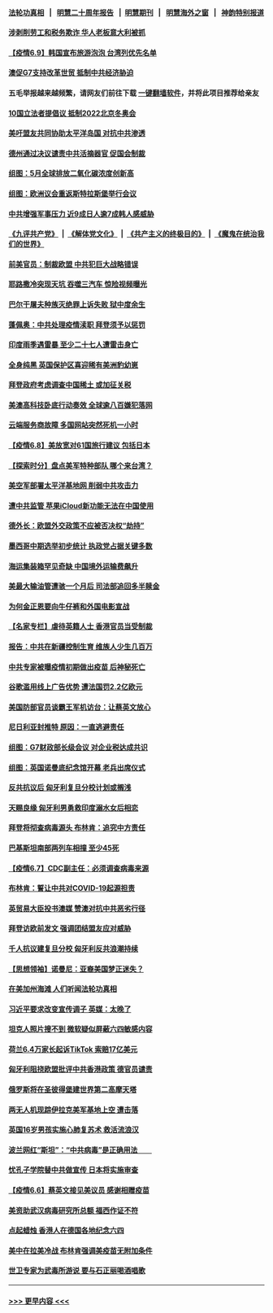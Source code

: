 #### [法轮功真相](https://github.com/gfw-breaker/truth/blob/master/README.md?t=0) &nbsp;&nbsp;|&nbsp;&nbsp; [明慧二十周年报告](https://github.com/gfw-breaker/mh-reports/blob/master/README.md?t=0) &nbsp;&nbsp;|&nbsp;&nbsp;[明慧期刊](https://github.com/gfw-breaker/mh-qikan) &nbsp;&nbsp;|&nbsp;&nbsp; [明慧海外之窗](https://github.com/gfw-breaker/mh-news/blob/master/README.md?t=0) &nbsp;&nbsp;|&nbsp;&nbsp; [神韵特别报道](https://github.com/gfw-breaker/mh-news/blob/master/shenyun.md?t=0)
#### [涉剥削劳工和税务欺诈 华人老板意大利被抓](../pages/nsc418/n13010229.md?t=06092151) 
#### [【疫情6.9】韩国宣布旅游泡泡 台湾列优先名单](../pages/nsc418/n13009873.md?t=06092151) 
#### [澳促G7支持改革世贸 抵制中共经济胁迫](../pages/nsc418/n13009819.md?t=06092151) 
#### 五毛举报越来越频繁，请网友们前往下载 [一键翻墙软件](https://github.com/gfw-breaker/ssr-accounts)，并将此项目推荐给亲友
#### [10国立法者提倡议 抵制2022北京冬奥会](../pages/nsc418/n13008877.md?t=06092151) 
#### [美吁盟友共同协助太平洋岛国 对抗中共渗透](../pages/nsc418/n13009510.md?t=06092151) 
#### [德州通过决议谴责中共活摘器官 促国会制裁](../pages/nsc418/n13009046.md?t=06092151) 
#### [组图：5月全球排放二氧化碳浓度创新高](../pages/nsc418/n13007400.md?t=06092151) 
#### [组图：欧洲议会重返斯特拉斯堡举行会议](../pages/nsc418/n13007032.md?t=06092151) 
#### [中共增强军事压力 近9成日人逾7成韩人感威胁](../pages/nsc418/n13008884.md?t=06092151) 
#### [《九评共产党》](https://github.com/begood0513/9ping.md/blob/master/README.md) &nbsp;|&nbsp; [《解体党文化》](../../../../jtdwh.md/blob/master/README.md)  &nbsp;|&nbsp; [《共产主义的终极目的》](../../../../gczydzjmd.md/blob/master/README.md) &nbsp;|&nbsp; [《魔鬼在统治我们的世界》](../../../../mgztzwmdsj.md/blob/master/README.md) 
#### [前美官员：制裁欧盟 中共犯巨大战略错误](../pages/nsc418/n13008628.md?t=06092151) 
#### [耶路撒冷突现天坑 吞噬三汽车 惊险视频曝光](../pages/nsc418/n13008567.md?t=06092151) 
#### [巴尔干屠夫种族灭绝罪上诉失败 狱中度余生](../pages/nsc418/n13008350.md?t=06092151) 
#### [蓬佩奥：中共处理疫情渎职 拜登须予以惩罚](../pages/nsc418/n13008128.md?t=06092151) 
#### [印度雨季遇雷暴 至少二十七人遭雷击身亡](../pages/nsc418/n13008100.md?t=06092151) 
#### [全身纯黑 英国保护区喜迎稀有美洲豹幼崽](../pages/nsc418/n13006978.md?t=06092151) 
#### [拜登政府考虑调查中国稀土 或加征关税](../pages/nsc418/n13008039.md?t=06092151) 
#### [美澳高科技卧底行动奏效 全球逾八百嫌犯落网](../pages/nsc418/n13007667.md?t=06092151) 
#### [云端服务商故障 多国网站突然死机一小时](../pages/nsc418/n13007539.md?t=06092151) 
#### [【疫情6.8】美放宽对61国旅行建议 包括日本](../pages/nsc418/n13007207.md?t=06092151) 
#### [【探索时分】盘点美军特种部队 哪个来台湾？](../pages/nsc418/n13005772.md?t=06092151) 
#### [美空军部署太平洋基地网 削弱中共攻击力](../pages/nsc418/n13007096.md?t=06092151) 
#### [遭中共监管 苹果iCloud新功能无法在中国使用](../pages/nsc418/n13006885.md?t=06092151) 
#### [德外长：欧盟外交政策不应被否决权“劫持”](../pages/nsc418/n13006135.md?t=06092151) 
#### [墨西哥中期选举初步统计 执政党占据关键多数](../pages/nsc418/n13005991.md?t=06092151) 
#### [海运集装箱罕见奇缺 中国境外运输费飙升](../pages/nsc418/n13006100.md?t=06092151) 
#### [美最大输油管遭骇一个月后 司法部追回多半赎金](../pages/nsc418/n13005739.md?t=06092151) 
#### [为何金正恩要向牛仔裤和外国电影宣战](../pages/nsc418/n13005875.md?t=06092151) 
#### [【名家专栏】虐待英籍人士 香港官员当受制裁](../pages/nsc418/n13005146.md?t=06092151) 
#### [报告：中共在新疆控制生育 维族人少生几百万](../pages/nsc418/n13005520.md?t=06092151) 
#### [中共专家被曝疫情初期做出疫苗 后神秘死亡](../pages/nsc418/n13005665.md?t=06092151) 
#### [谷歌滥用线上广告优势 遭法国罚2.2亿欧元](../pages/nsc418/n13005316.md?t=06092151) 
#### [美国防部官员谈霸王军机访台：让蔡英文放心](../pages/nsc418/n13005446.md?t=06092151) 
#### [尼日利亚封推特 原因：一直逃避责任](../pages/nsc418/n13005492.md?t=06092151) 
#### [组图：G7财政部长级会议 对企业税达成共识](../pages/nsc418/n13004588.md?t=06092151) 
#### [组图：英国诺曼底纪念馆开幕 老兵出席仪式](../pages/nsc418/n13005005.md?t=06092151) 
#### [反共抗议后 匈牙利复旦分校计划或搁浅](../pages/nsc418/n13004975.md?t=06092151) 
#### [天赐良缘 匈牙利男勇救印度溺水女后相恋](../pages/nsc418/n13004335.md?t=06092151) 
#### [拜登将彻查病毒源头 布林肯：追究中方责任](../pages/nsc418/n13005030.md?t=06092151) 
#### [巴基斯坦南部两列车相撞 至少45死](../pages/nsc418/n13004974.md?t=06092151) 
#### [【疫情6.7】CDC副主任：必须调查病毒来源](../pages/nsc418/n13004599.md?t=06092151) 
#### [布林肯：誓让中共对COVID-19起源担责](../pages/nsc418/n13004486.md?t=06092151) 
#### [英贸易大臣投书澳媒 赞澳对抗中共恶劣行径](../pages/nsc418/n13004252.md?t=06092151) 
#### [拜登访欧前发文 强调团结盟友应对威胁](../pages/nsc418/n13004043.md?t=06092151) 
#### [千人抗议建复旦分校 匈牙利反共浪潮持续](../pages/nsc418/n13004040.md?t=06092151) 
#### [【思想领袖】诺曼尼：亚裔美国梦正迷失？](../pages/nsc418/n12996717.md?t=06092151) 
#### [在美加州海滩 人们听闻法轮功真相](../pages/nsc418/n12994119.md?t=06092151) 
#### [习近平要求改变宣传调子 英媒：太晚了](../pages/nsc418/n13003527.md?t=06092151) 
#### [坦克人照片搜不到 微软疑似屏蔽六四敏感内容](../pages/nsc418/n13003585.md?t=06092151) 
#### [荷兰6.4万家长起诉TikTok 索赔17亿美元](../pages/nsc418/n13003491.md?t=06092151) 
#### [匈牙利阻挠欧盟批评中共香港政策 德官员谴责](../pages/nsc418/n13003151.md?t=06092151) 
#### [俄罗斯将在圣彼得堡建世界第二高摩天塔](../pages/nsc418/n13002983.md?t=06092151) 
#### [两无人机现踪伊拉克美军基地上空 遭击落](../pages/nsc418/n13003176.md?t=06092151) 
#### [英国16岁男孩实施心肺复苏术 救活流浪汉](../pages/nsc418/n13002968.md?t=06092151) 
#### [波兰网红“斯坦”：“中共病毒”是正确用法　　](../pages/nsc418/n13002774.md?t=06092151) 
#### [忧孔子学院替中共做宣传 日本将实施审查](../pages/nsc418/n13003015.md?t=06092151) 
#### [【疫情6.6】蔡英文接见美议员 感谢相赠疫苗](../pages/nsc418/n13002610.md?t=06092151) 
#### [美资助武汉病毒研究所总额 福西作证不符](../pages/nsc418/n13002103.md?t=06092151) 
#### [点起蜡烛 香港人在德国各地纪念六四](../pages/nsc418/n13001808.md?t=06092151) 
#### [美中在拉美冷战 布林肯强调美疫苗无附加条件](../pages/nsc418/n13001898.md?t=06092151) 
#### [世卫专家为武毒所游说 要与石正丽喝酒唱歌](../pages/nsc418/n13001760.md?t=06092151) 

----
#### [ >>> 更早内容 <<< ](../indexes/nsc418-earlier.md)
